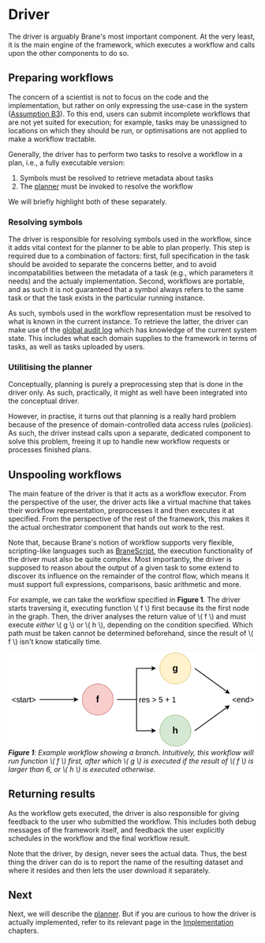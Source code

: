 # Driver
The driver is arguably Brane's most important component. At the very least, it is the main engine of the framework, which executes a workflow and calls upon the other components to do so.


## Preparing workflows
The concern of a scientist is not to focus on the code and the implementation, but rather on only expressing the use-case in the system ([Assumption B3](../../requirements/requirements.md#assumption-b3)). To this end, users can submit incomplete workflows that are not yet suited for execution; for example, tasks may be unassigned to locations on which they should be run, or optimisations are not applied to make a workflow tractable.

Generally, the driver has to perform two tasks to resolve a workflow in a plan, i.e., a fully executable version:
1. Symbols must be resolved to retrieve metadata about tasks
2. The [planner](./planner.md) must be invoked to resolve the workflow

We will briefly highlight both of these separately.

### Resolving symbols
The driver is responsible for resolving symbols used in the workflow, since it adds vital context for the planner to be able to plan properly. This step is required due to a combination of factors: first, full specification in the task should be avoided to separate the concerns better, and to avoid incompatabilities between the metadata of a task (e.g., which parameters it needs) and the actualy implementation. Second, workflows are portable, and as such it is not guaranteed that a symbol always refers to the same task or that the task exists in the particular running instance.

As such, symbols used in the workflow representation must be resolved to what is known in the current instance. To retrieve the latter, the driver can make use of the [global audit log](./glog.md) which has knowledge of the current system state. This includes what each domain supplies to the framework in terms of tasks, as well as tasks uploaded by users.

### Utilitising the planner
Conceptually, planning is purely a preprocessing step that is done in the driver only. As such, practically, it might as well have been integrated into the conceptual driver.

However, in practise, it turns out that planning is a really hard problem because of the presence of domain-controlled data access rules (_policies_). As such, the driver instead calls upon a separate, dedicated component to solve this problem, freeing it up to handle new workflow requests or processes finished plans.


## Unspooling workflows
The main feature of the driver is that it acts as a workflow executor. From the perspective of the user, the driver acts like a virtual machine that takes their workflow representation, preprocesses it and then executes it at specified. From the perspective of the rest of the framework, this makes it the actual orchestrator component that hands out work to the rest.

Note that, because Brane's notion of workflow supports very flexible, scripting-like languages such as [BraneScript](../../appendix/languages/bscript/introduction.md), the execution functionality of the driver must also be quite complex. Most importantly, the driver is supposed to reason about the output of a given task to some extend to discover its influence on the remainder of the control flow, which means it must support full expressions, comparisons, basic arithmetic and more.

For example, we can take the workflow specified in **Figure 1**. The driver starts traversing it, executing function \\( f \\) first because its the first node in the graph. Then, the driver analyses the return value of \\( f \\) and must execute _either_ \\( g \\) or \\( h \\), depending on the condition specified. Which path must be taken cannot be determined beforehand, since the result of \\( f \\) isn't know statically time.

![Example workflow with a branch](../../assets/diagrams/WorkflowExample1.png)  
_**Figure 1**: Example workflow showing a branch. Intuitively, this workflow will run function \\( f \\) first, after which \\( g \\) is executed if the result of \\( f \\) is larger than 6, or \\( h \\) is executed otherwise._


## Returning results
As the workflow gets executed, the driver is also responsible for giving feedback to the user who submitted the workflow. This includes both debug messages of the framework itself, and feedback the user explicitly schedules in the workflow and the final workflow result.

Note that the driver, by design, never sees the actual data. Thus, the best thing the driver can do is to report the name of the resulting dataset and where it resides and then lets the user download it separately.


## Next
Next, we will describe the [planner](./planner.md). But if you are curious to how the driver is actually implemented, refer to its relevant page in the [Implementation](TODO) chapters.
